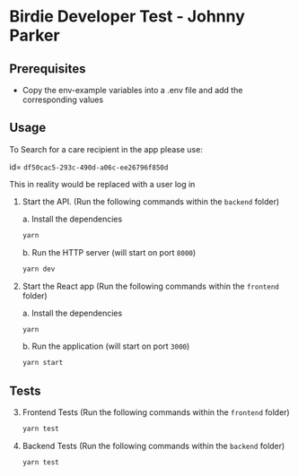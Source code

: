 # Birdie Developer Test - Johnny Parker

## Prerequisites

- Copy the env-example variables into a .env file and add the corresponding values

## Usage

To Search for a care recipient in the app please use:

id= `df50cac5-293c-490d-a06c-ee26796f850d`

This in reality would be replaced with a user log in

1. Start the API. (Run the following commands within the `backend` folder)

   a. Install the dependencies

   ```bash
   yarn
   ```

   b. Run the HTTP server (will start on port `8000`)

   ```bash
   yarn dev
   ```

2. Start the React app (Run the following commands within the `frontend` folder)

   a. Install the dependencies

   ```bash
   yarn
   ```

   b. Run the application (will start on port `3000`)

   ```bash
   yarn start
   ```

## Tests

3. Frontend Tests (Run the following commands within the `frontend` folder)

   ```bash
   yarn test
   ```

4. Backend Tests (Run the following commands within the `backend` folder)

   ```bash
   yarn test
   ```
